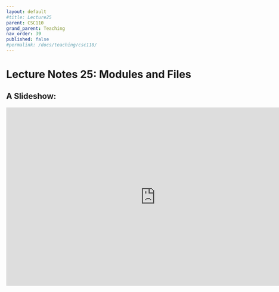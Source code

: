 ```yaml
---
layout: default
#title: Lecture25
parent: CSC110
grand_parent: Teaching
nav_order: 39
published: false
#permalink: /docs/teaching/csc110/
---  
```

  

Lecture Notes 25: Modules and Files
===========================================



A Slideshow:
---------------

<iframe src="https://docs.google.com/presentation/d/e/2PACX-1vSt-aX7-dEKQFy6p7-nTrHBqxmFf37cZA1i-h6Z1Za9lxhuhRh0CkyyuOmo5VMsy4EO0GAJUb6aMy2O/embed?start=false&loop=false&delayms=60000" frameborder="0" width="800" height="479" allowfullscreen="true" mozallowfullscreen="true" webkitallowfullscreen="true"></iframe>